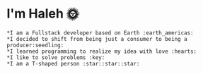 # I'm Haleh :sun_with_face:
    *I am a Fullstack developer based on Earth :earth_americas:
    *I decided to shift from being just a consumer to being a producer:seedling:
    *I learned programming to realize my idea with love :hearts:
    *I like to solve problems :key:
    *I am a T-shaped person :star::star::star:
